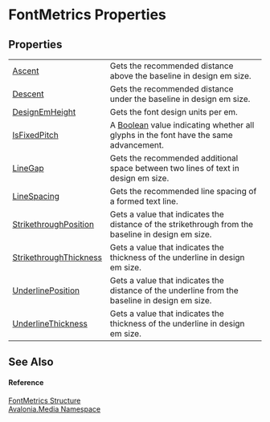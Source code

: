 # FontMetrics Properties




## Properties
<table>
<tr>
<td><a href="P_Avalonia_Media_FontMetrics_Ascent">Ascent</a></td>
<td>Gets the recommended distance above the baseline in design em size.</td>
</tr>
<tr>
<td><a href="P_Avalonia_Media_FontMetrics_Descent">Descent</a></td>
<td>Gets the recommended distance under the baseline in design em size.</td>
</tr>
<tr>
<td><a href="P_Avalonia_Media_FontMetrics_DesignEmHeight">DesignEmHeight</a></td>
<td>Gets the font design units per em.</td>
</tr>
<tr>
<td><a href="P_Avalonia_Media_FontMetrics_IsFixedPitch">IsFixedPitch</a></td>
<td>A <a href="https://learn.microsoft.com/dotnet/api/system.boolean" target="_blank" rel="noopener noreferrer">Boolean</a> value indicating whether all glyphs in the font have the same advancement.</td>
</tr>
<tr>
<td><a href="P_Avalonia_Media_FontMetrics_LineGap">LineGap</a></td>
<td>Gets the recommended additional space between two lines of text in design em size.</td>
</tr>
<tr>
<td><a href="P_Avalonia_Media_FontMetrics_LineSpacing">LineSpacing</a></td>
<td>Gets the recommended line spacing of a formed text line.</td>
</tr>
<tr>
<td><a href="P_Avalonia_Media_FontMetrics_StrikethroughPosition">StrikethroughPosition</a></td>
<td>Gets a value that indicates the distance of the strikethrough from the baseline in design em size.</td>
</tr>
<tr>
<td><a href="P_Avalonia_Media_FontMetrics_StrikethroughThickness">StrikethroughThickness</a></td>
<td>Gets a value that indicates the thickness of the underline in design em size.</td>
</tr>
<tr>
<td><a href="P_Avalonia_Media_FontMetrics_UnderlinePosition">UnderlinePosition</a></td>
<td>Gets a value that indicates the distance of the underline from the baseline in design em size.</td>
</tr>
<tr>
<td><a href="P_Avalonia_Media_FontMetrics_UnderlineThickness">UnderlineThickness</a></td>
<td>Gets a value that indicates the thickness of the underline in design em size.</td>
</tr>
</table>

## See Also


#### Reference
<a href="T_Avalonia_Media_FontMetrics">FontMetrics Structure</a>  
<a href="N_Avalonia_Media">Avalonia.Media Namespace</a>  

